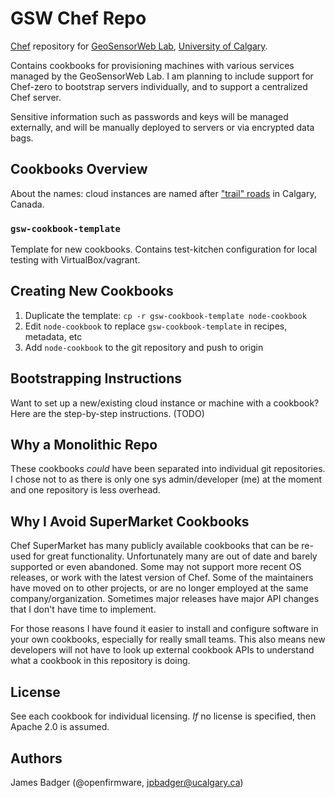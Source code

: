 # GSW Chef Repo

[Chef][] repository for [GeoSensorWeb Lab][gswlab], [University of Calgary][ucalgary].

Contains cookbooks for provisioning machines with various services managed by the GeoSensorWeb Lab. I am planning to include support for Chef-zero to bootstrap servers individually, and to support a centralized Chef server.

Sensitive information such as passwords and keys will be managed externally, and will be manually deployed to servers or via encrypted data bags.

[Chef]: https://www.chef.sh
[gswlab]: https://geosensorweblab.github.io
[ucalgary]: https://www.ucalgary.ca

## Cookbooks Overview

About the names: cloud instances are named after ["trail" roads][roads] in Calgary, Canada.

[roads]: https://en.wikipedia.org/wiki/Category:Roads_in_Calgary

### `gsw-cookbook-template`

Template for new cookbooks. Contains test-kitchen configuration for local testing with VirtualBox/vagrant.

## Creating New Cookbooks

1. Duplicate the template: `cp -r gsw-cookbook-template node-cookbook`
2. Edit `node-cookbook` to replace `gsw-cookbook-template` in recipes, metadata, etc
3. Add `node-cookbook` to the git repository and push to origin

## Bootstrapping Instructions

Want to set up a new/existing cloud instance or machine with a cookbook? Here are the step-by-step instructions. (TODO)

## Why a Monolithic Repo

These cookbooks *could* have been separated into individual git repositories. I chose not to as there is only one sys admin/developer (me) at the moment and one repository is less overhead.

## Why I Avoid SuperMarket Cookbooks

Chef SuperMarket has many publicly available cookbooks that can be re-used for great functionality. Unfortunately many are out of date and barely supported or even abandoned. Some may not support more recent OS releases, or work with the latest version of Chef. Some of the maintainers have moved on to other projects, or are no longer employed at the same company/organization. Sometimes major releases have major API changes that I don't have time to implement.

For those reasons I have found it easier to install and configure software in your own cookbooks, especially for really small teams. This also means new developers will not have to look up external cookbook APIs to understand what a cookbook in this repository is doing.

## License

See each cookbook for individual licensing. *If* no license is specified, then Apache 2.0 is assumed.

## Authors

James Badger (@openfirmware, jpbadger@ucalgary.ca)
